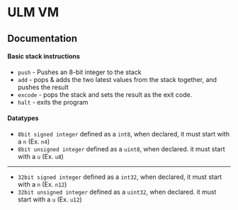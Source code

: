 # ULM VM 
## Documentation

#### Basic stack instructions
* `push`     - Pushes an 8-bit integer to the stack
* `add`      - pops & adds the two latest values from the stack together, and pushes the result
* `excode`   - pops the stack and sets the result as the exit code.
* `halt`     - exits the program

#### Datatypes
* `8bit signed integer` defined as a `int8`, when declared, it must start with a `n` (Ex. `n4`)
* `8bit unsigned integer` defined as a `uint8`, when declared. it must start with a `u` (Ex. `u8`)
 -------------
* `32bit signed integer` defined as a `int32`, when declared, it must start with a `n` (Ex. `n12`)
* `32bit unsigned integer` defined as a `uint32`, when declared. it must start with a `u` (Ex. `u12`)
  